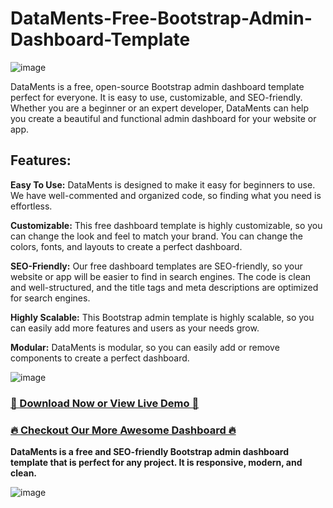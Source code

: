 # DataMents-Free-Bootstrap-Admin-Dashboard-Template

![image](https://github.com/DesignToCodes/DataMents-Free-Bootstrap-Admin-Dashboard-Template/assets/81785311/aeed405c-393e-40f0-9e65-00e2d8914076)

DataMents is a free, open-source Bootstrap admin dashboard template perfect for everyone. It is easy to use, customizable, and SEO-friendly. Whether you are a beginner or an expert developer, DataMents can help you create a beautiful and functional admin dashboard for your website or app.

## Features:
**Easy To Use:** DataMents is designed to make it easy for beginners to use. We have well-commented and organized code, so finding what you need is effortless.

**Customizable:** This free dashboard template is highly customizable, so you can change the look and feel to match your brand. You can change the colors, fonts, and layouts to create a perfect dashboard.

**SEO-Friendly:** Our free dashboard templates are SEO-friendly, so your website or app will be easier to find in search engines. The code is clean and well-structured, and the title tags and meta descriptions are optimized for search engines.

**Highly Scalable:** This Bootstrap admin template is highly scalable, so you can easily add more features and users as your needs grow.

**Modular:** DataMents is modular, so you can easily add or remove components to create a perfect dashboard.


![image](https://github.com/DesignToCodes/DataMents-Free-Bootstrap-Admin-Dashboard-Template/assets/81785311/7a30c78c-e679-44ec-a878-f113357f8a4a)


### [ 🚀 Download Now or View Live Demo 🚀 ](https://designtocodes.com/product/dataments-free-bootstrap-admin-dashboard-template/)
###  [🔥 Checkout Our More Awesome Dashboard 🔥](https://designtocodes.com/)


**DataMents is a free and SEO-friendly Bootstrap admin dashboard template that is perfect for any project. It is responsive, modern, and clean.**

![image](https://github.com/DesignToCodes/DataMents-Free-Bootstrap-Admin-Dashboard-Template/assets/81785311/c6ece139-8da3-4fd7-a3d5-80f11f77f098)


